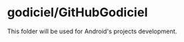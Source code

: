 godiciel/GitHubGodiciel
=======================
This folder will be used for Android's projects development.
